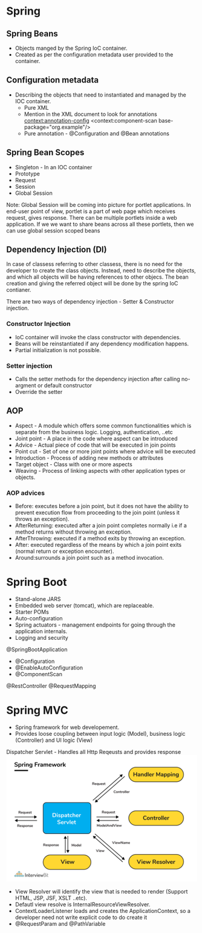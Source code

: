 # Spring

## Spring Beans
- Objects manged by the Spring IoC container.
- Created as per the configuration metadata user provided to the container.

## Configuration metadata
- Describing the objects that need to instantiated and managed by the IOC container.
  - Pure XML
    <bean id="myBean" class="com.example.MyClass">
      <property name="prop" ref="secondBean"/>
    </bean>
  - Mention in the XML document to look for annotations
    <beans>
      <!-- Looks for the annotations inside beans which are already defined in the Xml file -->
      <context:annotation-config>
      <!-- Looks for the new bean definitions and annotations -->
      <context:component-scan base-package="org.example"/>
    </beans>
  - Pure annotation - @Configuration and @Bean annotations

## Spring Bean Scopes
- Singleton - In an IOC container
- Prototype
- Request
- Session
- Global Session

Note: Global Session will be coming into picture for portlet applications. In end-user point of view, portlet is a part of 
web page which receives request, gives response. There can be multiple portlets inside a web application. If we we want to share
beans across all these portlets, then we can use global session scoped beans

## Dependency Injection (DI)
In case of classess referring to other classess, there is no need for the developer to create the class objects. Instead, need to describe the objects, and which all objects will be having references to other objecs. The bean creation and giving the referred object will be done by the spring IoC contianer.

There are two ways of dependency injection - Setter & Constructor injection.
### Constructor Injection
- IoC container will invoke the class constructor with dependencies.
- Beans will be reinstantiated if any dependency modification happens.
- Partial initialization is not possible.

### Setter injection
- Calls the setter methods for the dependency injection after calling no-argment or default constructor
- Override the setter

## AOP
- Aspect - A module which offers some common functionalities which is separate from the business logic. Logging, authentication, ..etc
- Joint point - A place in the code where aspect can be introduced
- Advice - Actual piece of code that will be executed in join points
- Point cut - Set of one or more joint points where advice will be executed
- Introduction - Process of adding new methods or attributes
- Target object - Class with one or more aspects
- Weaving - Process of linking aspects with other application types or objects.

### AOP advices

- Before: executes before a join point, but it does not have the ability to prevent execution flow from proceeding to the join point (unless it throws an exception).
- AfterReturning: executed after a join point completes normally i.e if a method returns without throwing an exception.
- AfterThrowing: executed if a method exits by throwing an exception.
- After: executed regardless of the means by which a join point exits (normal return or exception encounter).
- Around:surrounds a join point such as a method invocation.


# Spring Boot
- Stand-alone JARS
- Embedded web server (tomcat), which are replaceable.
- Starter POMs
- Auto-configuration
- Spring actuators - management endpoints for going through the application internals.
- Logging and security

@SpringBootApplication
  - @Configuration
  - @EnableAutoConfiguration
  - @ComponentScan

@RestController
@RequestMapping

# Spring MVC
- Spring framework for web developement.
- Provides loose coupling between input logic (Model), business logic (Controller) and UI logic (View)

Dispatcher Servlet - Handles all Http Reqeusts and provides response
![Dispatcher Servlet Preview](/assets/images/post-images/spring-tutorial/DispatcherServlet_in_Spring_MVC.png)

- View Resolver will identify the view that is needed to render (Support HTML, JSP, JSF, XSLT ..etc).
- Defautl view resolve is InternalResourceViewResolver.
- ContextLoaderListener loads and creates the ApplicationContext, so a developer need not write explicit code to do create it
- @RequestParam and @PathVariable


